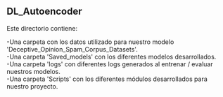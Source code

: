## DL_Autoencoder

Este directorio contiene:</br>

-Una carpeta con los datos utilizado para nuestro modelo 'Deceptive_Opinion_Spam_Corpus_Datasets'.</br>
-Una carpeta 'Saved_models' con los diferentes modelos desarrollados.</br>
-Una carpeta 'logs' con diferentes logs generados al entrenar / evaluar nuestros modelos.</br>
-Una carpeta 'Scripts' con los diferentes módulos desarrollados para nuestro proyecto.</br>
